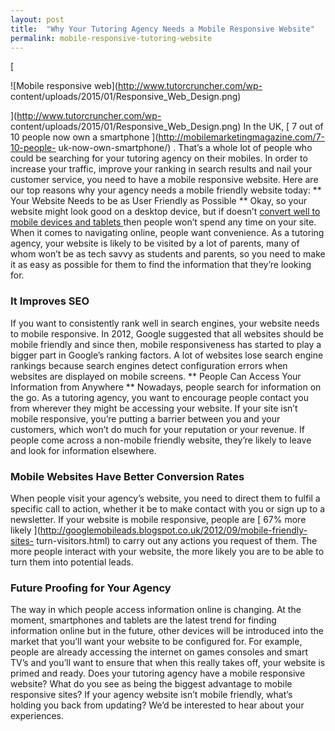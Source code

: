 ```yaml
---
layout: post
title:  "Why Your Tutoring Agency Needs a Mobile Responsive Website"
permalink: mobile-responsive-tutoring-website
---
```

[

![Mobile responsive web](http://www.tutorcruncher.com/wp-
content/uploads/2015/01/Responsive_Web_Design.png)

](http://www.tutorcruncher.com/wp-
content/uploads/2015/01/Responsive_Web_Design.png) In the UK, [ 7 out of 10
people now own a smartphone ](http://mobilemarketingmagazine.com/7-10-people-
uk-now-own-smartphone/) . That’s a whole lot of people who could be searching
for your tutoring agency on their mobiles. In order to increase your traffic,
improve your ranking in search results and nail your customer service, you
need to have a mobile responsive website. Here are our top reasons why your
agency needs a mobile friendly website today: ** Your Website Needs to be as
User Friendly as Possible ** Okay, so your website might look good on a
desktop device, but if doesn’t [ convert well to mobile devices and tablets
](http://www.tutorcruncher.com/features/mobile-app/) then people won’t spend
any time on your site. When it comes to navigating online, people want
convenience. As a tutoring agency, your website is likely to be visited by a
lot of parents, many of whom won’t be as tech savvy as students and parents,
so you need to make it as easy as possible for them to find the information
that they’re looking for. 

### It Improves SEO

If you want to consistently
rank well in search engines, your website needs to mobile responsive. In 2012,
Google suggested that all websites should be mobile friendly and since then,
mobile responsiveness has started to play a bigger part in Google’s ranking
factors. A lot of websites lose search engine rankings because search engines
detect configuration errors when websites are displayed on mobile screens. **
People Can Access Your Information from Anywhere ** Nowadays, people search
for information on the go. As a tutoring agency, you want to encourage people
contact you from wherever they might be accessing your website. If your site
isn’t mobile responsive, you’re putting a barrier between you and your
customers, which won’t do much for your reputation or your revenue. If people
come across a non-mobile friendly website, they’re likely to leave and look
for information elsewhere. 

### Mobile Websites Have Better Conversion Rates

When people visit your agency’s website, you need to direct them to fulfil a
specific call to action, whether it be to make contact with you or sign up to
a newsletter. If your website is mobile responsive, people are [ 67% more
likely ](http://googlemobileads.blogspot.co.uk/2012/09/mobile-friendly-sites-
turn-visitors.html) to carry out any actions you request of them. The more
people interact with your website, the more likely you are to be able to turn
them into potential leads. 

### Future Proofing for Your Agency

The way in
which people access information online is changing. At the moment, smartphones
and tablets are the latest trend for finding information online but in the
future, other devices will be introduced into the market that you’ll want your
website to be configured for. For example, people are already accessing the
internet on games consoles and smart TV’s and you’ll want to ensure that when
this really takes off, your website is primed and ready. Does your tutoring
agency have a mobile responsive website? What do you see as being the biggest
advantage to mobile responsive sites? If your agency website isn’t mobile
friendly, what’s holding you back from updating? We’d be interested to hear
about your experiences.

